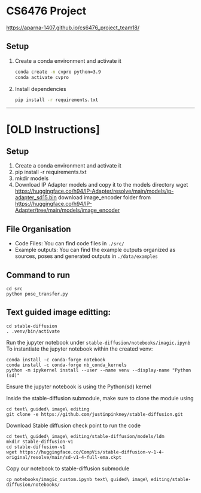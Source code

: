 # CS6476 Project
https://aparna-1407.github.io/cs6476_project_team18/

## Setup
1. Create a conda environment and activate it
    ```bash
    conda create -n cvpro python=3.9
    conda activate cvpro
    ```
2. Install dependencies
    ```bash
    pip install -r requirements.txt
    ```


---
# [OLD Instructions]

## Setup
1. Create a conda environment and activate it
2. pip install -r requirements.txt
3. mkdir models
4. Download IP Adapter models and copy it to the models directory
    wget https://huggingface.co/h94/IP-Adapter/resolve/main/models/ip-adapter_sd15.bin
    download image_encoder folder from https://huggingface.co/h94/IP-Adapter/tree/main/models/image_encoder
   
## File Organisation
- Code Files: You can find code files in `./src/`
- Example outputs: You can find the example outputs organized as sources, poses and generated outputs in `./data/examples`


## Command to run
```
cd src
python pose_transfer.py
```
## Text guided image editting:
```
cd stable-diffusion
. .venv/bin/activate
```
Run the jupyter notebook under `stable-diffusion/notebooks/imagic.ipynb`
To instantiate the jupyter notebook within the created venv:
```
conda install -c conda-forge notebook
conda install -c conda-forge nb_conda_kernels
python -m ipykernel install --user --name venv --display-name "Python (sd)"
```
Ensure the jupyter notebook is using the Python(sd) kernel

Inside the stable-diffusion submodule, make sure to clone the module using
```
cd text\ guided\ image\ editing
git clone -e https://github.com/justinpinkney/stable-diffusion.git
```
Download Stable diffusion check point to run the code
```
cd text\ guided\ image\ editing/stable-diffusion/models/ldm
mkdir stable-diffusion-v1
cd stable-diffusion-v1
wget https://huggingface.co/CompVis/stable-diffusion-v-1-4-original/resolve/main/sd-v1-4-full-ema.ckpt
```
Copy our notebook to stable-diffusion submodule
```
cp notebooks/imagic_custom.ipynb text\ guided\ image\ editing/stable-diffusion/notebooks/
```
